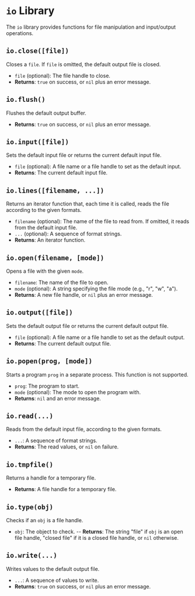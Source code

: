 # `io` Library

The `io` library provides functions for file manipulation and input/output operations.

## `io.close([file])`

Closes a `file`. If `file` is omitted, the default output file is closed.

-   `file` (optional): The file handle to close.
-   **Returns**: `true` on success, or `nil` plus an error message.

## `io.flush()`

Flushes the default output buffer.

-   **Returns**: `true` on success, or `nil` plus an error message.

## `io.input([file])`

Sets the default input file or returns the current default input file.

-   `file` (optional): A file name or a file handle to set as the default input.
-   **Returns**: The current default input file.

## `io.lines([filename, ...])`

Returns an iterator function that, each time it is called, reads the file according to the given formats.

-   `filename` (optional): The name of the file to read from. If omitted, it reads from the default input file.
-   `...` (optional): A sequence of format strings.
-   **Returns**: An iterator function.

## `io.open(filename, [mode])`

Opens a file with the given `mode`.

-   `filename`: The name of the file to open.
-   `mode` (optional): A string specifying the file mode (e.g., "r", "w", "a").
-   **Returns**: A new file handle, or `nil` plus an error message.

## `io.output([file])`

Sets the default output file or returns the current default output file.

-   `file` (optional): A file name or a file handle to set as the default output.
-   **Returns**: The current default output file.

## `io.popen(prog, [mode])`

Starts a program `prog` in a separate process. This function is not supported.

-   `prog`: The program to start.
-   `mode` (optional): The mode to open the program with.
-   **Returns**: `nil` and an error message.

## `io.read(...)`

Reads from the default input file, according to the given formats.

-   `...`: A sequence of format strings.
-   **Returns**: The read values, or `nil` on failure.

## `io.tmpfile()`

Returns a handle for a temporary file.

-   **Returns**: A file handle for a temporary file.

## `io.type(obj)`

Checks if an `obj` is a file handle.

-   `obj`: The object to check.
--  **Returns**: The string "file" if `obj` is an open file handle, "closed file" if it is a closed file handle, or `nil` otherwise.

## `io.write(...)`

Writes values to the default output file.

-   `...`: A sequence of values to write.
-   **Returns**: `true` on success, or `nil` plus an error message.